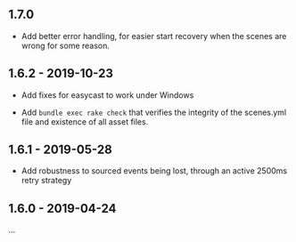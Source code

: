 ## 1.7.0

* Add better error handling, for easier start recovery when the scenes
  are wrong for some reason.

## 1.6.2 - 2019-10-23

* Add fixes for easycast to work under Windows

* Add `bundle exec rake check` that verifies the integrity of the scenes.yml
  file and existence of all asset files.

## 1.6.1 - 2019-05-28

* Add robustness to sourced events being lost, through an active
  2500ms retry strategy 

## 1.6.0 - 2019-04-24

...